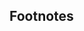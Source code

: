 ## Footnotes
[^1]: Systems that are entirely free and open-source I will refer to as *libre* to distinguish them from those that are not.
[^2]: Which can be a little complicated for those of us with Broadcom Wi-Fi chips, due to the proprietary firmware these devices require not being in the official Arch Linux repositories.
[^3]: This is for the simplest scenario, in which you wish to install GRUB2 on the same disk as you have Arch installed. This disk should also have either a MBR or GPT partition table. 
